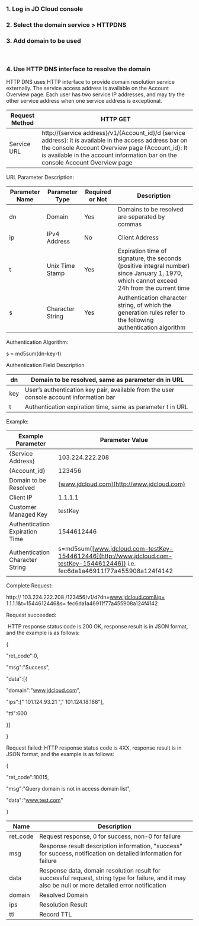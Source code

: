 ### 1. Log in JD Cloud console

### 2. Select the domain service > HTTPDNS

### 3. Add domain to be used

​                           

### 4. Use HTTP DNS interface to resolve the domain

HTTP DNS uses HTTP interface to provide domain resolution service externally. The service access address is available on the Account Overview page. Each user has two service IP addresses, and may try the other service address when one service address is exceptional.

| Request Method | HTTP GET                                                     |
| -------- | ------------------------------------------------------------ |
| Service URL  | http://{service address}/v1/{Account_id}/d   {service address}: It is available in the access address bar on the console Account Overview page   {Account_id}: It is available in the account information bar on the console Account Overview page |

URL Parameter Description:

| Parameter Name | Parameter Type   | Required or Not | Description                                                         |
| -------- | ---------- | -------- | ------------------------------------------------------------ |
| dn       | Domain       | Yes       | Domains to be resolved are separated by commas                           |
| ip       | IPv4 Address   | No       | Client Address                                                   |
| t        | Unix Time Stamp | Yes       | Expiration time of signature, the seconds (positive integral number) since January 1, 1970, which cannot exceed 24h from the current time |
| s        | Character String     | Yes       | Authentication character string, of which the generation rules refer to the following authentication algorithm                         |

 

Authentication Algorithm:

s = md5sum(dn-key-t)

Authentication Field Description

| dn   | Domain to be resolved, same as parameter dn in URL    |
| ---- | ---------------------------------------- |
| key  | User’s authentication key pair, available from the user console account information bar |
| t    | Authentication expiration time, same as parameter t in URL         |

 

Example:

| Example Parameter     | Parameter Value                                                       |
| ------------ | ------------------------------------------------------------ |
| {Service Address}   | 103.224.222.208                                              |
| {Account_id} | 123456                                                       |
| Domain to be Resolved   | [www.jdcloud.com](http://www.jdcloud.com)                    |
| Client IP     | 1.1.1.1                                                      |
| Customer Managed Key     | testKey                                                      |
| Authentication Expiration Time | 1544612446                                                   |
| Authentication Character String   | s=md5sum([www.jdcloud.com-testKey-1544612446](http://www.jdcloud.com-testKey-1544612446))   i.e. fec6da1a46911f77a455908a124f4142 |

Complete Request:

http:// 103.224.222.208 /123456/v1/d?dn=www.jdcloud.com&ip= 1.1.1.1&t=1544612446&s= fec6da1a46911f77a455908a124f4142

 

Request succeeded:

​         HTTP response status code is 200 OK, response result is in JSON format, and the example is as follows:

{

"ret_code":0,

"msg":"Success",

"data":[{

"domain":"www.jdcloud.com",

"ips":[" 101.124.93.21 "," 101.124.18.188"],

"ttl":600

}]

}

Request failed: HTTP response status code is 4XX, response result is in JSON format, and the example is as follows:

{

"ret_code":10015,

"msg":"Query domain is not in access domain list",

"data":"www.test.com"

}

 

| Name     | Description                                                         |
| -------- | ------------------------------------------------------------ |
| ret_code | Request response, 0 for success, non-0 for failure                                   |
| msg      | Response result description information, "success" for success, notification on detailed information for failure           |
| data     | Response data, domain resolution result for successful request, string type for failure, and it may also be null or more detailed error notification |
| domain   | Resolved Domain                                                     |
| ips      | Resolution Result                                                     |
| ttl      | Record TTL                                                      |